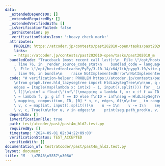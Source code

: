 ```yaml
---
data:
  _extendedDependsOn: []
  _extendedRequiredBy: []
  _extendedVerifiedWith: []
  _isVerificationFailed: false
  _pathExtension: py
  _verificationStatusIcon: ':heavy_check_mark:'
  attributes:
    PROBLEM: https://atcoder.jp/contests/past202010-open/tasks/past202010_m
    links:
    - https://atcoder.jp/contests/past202010-open/tasks/past202010_m
  bundledCode: "Traceback (most recent call last):\n  File \"/opt/hostedtoolcache/PyPy/3.10.14/x64/lib/pypy3.10/site-packages/onlinejudge_verify/documentation/build.py\"\
    , line 76, in _render_source_code_stat\n    bundled_code = language.bundle(\n\
    \  File \"/opt/hostedtoolcache/PyPy/3.10.14/x64/lib/pypy3.10/site-packages/onlinejudge_verify/languages/python.py\"\
    , line 96, in bundle\n    raise NotImplementedError\nNotImplementedError\n"
  code: "# verification-helper: PROBLEM https://atcoder.jp/contests/past202010-open/tasks/past202010_m\n\
    \nfrom graph.tree.hld_lazysegtree import HldLazySegTree\n\n\nn, q = map(int, input().split())\n\
    edges = [tuple(map(lambda x: int(x) - 1, input().split())) for _ in range(n -\
    \ 1)]\n\ninf = float(\"inf\")\nmapping = lambda f, x: x if f == ID else f\ncomposition\
    \ = lambda f, g: g if f == ID else f\nID = inf\nseg = HldLazySegTree(min, inf,\
    \ mapping, composition, ID, [0] * n, n, edges, 0)\n\nfor _ in range(q):\n    u,\
    \ v, c = map(int, input().split())\n    u -= 1\n    v -= 1\n    seg.path_apply(u,\
    \ v, c, True)\n\nfor u, v in edges:\n    print(seg.path_prod(u, v, True))\n"
  dependsOn: []
  isVerificationFile: true
  path: test/atcoder/past/past4m_hld2.test.py
  requiredBy: []
  timestamp: '2024-09-01 02:34:22+09:00'
  verificationStatus: TEST_ACCEPTED
  verifiedWith: []
documentation_of: test/atcoder/past/past4m_hld2.test.py
layout: document
title: "M - \u7B46\u5857\u308A"
---
```

